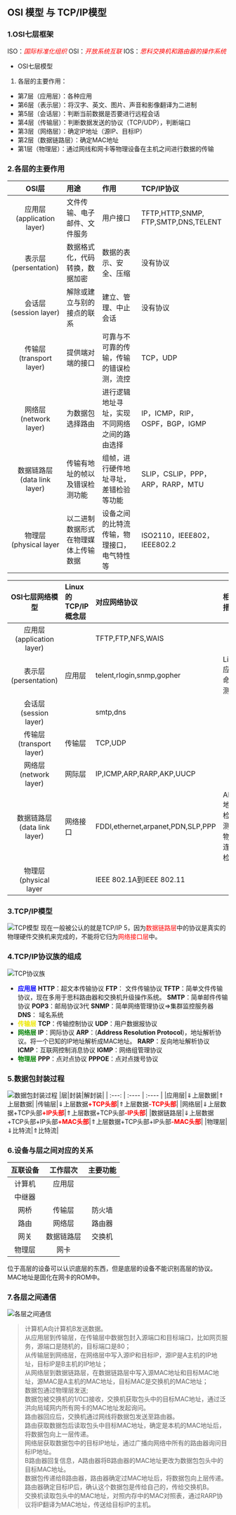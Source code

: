 ## OSI 模型 与 TCP/IP模型

### 1.OSI七层框架

ISO：<font color=red>*国际标准化组织*</font>
OSI：<font color=red>*开放系统互联*</font>
IOS：<font color=red>*思科交换机和路由器的操作系统*</font>

- OSI七层模型
1. 各层的主要作用：
  - 第7层（应用层）：各种应用
  - 第6层（表示层）：将汉字、英文、图片、声音和影像翻译为二进制
  - 第5层（会话层）：判断当前数据是否要进行远程会话
  - 第4层（传输层）：判断数据发送的协议（TCP/UDP），判断端口
  - 第3层（网络层）：确定IP地址（源IP、目标IP）
  - 第2层（数据链路层）：确定MAC地址
  - 第1层（物理层）：通过网线和网卡等物理设备在主机之间进行数据的传输

### 2.各层的主要作用
| OSI层             | 用途          | 作用           | TCP/IP协议    |
|:-------------:|:------------- |:------------- |:------------- |
|应用层<br>(application layer)|文件传输、电子邮件、文件服务|用户接口|TFTP,HTTP,SNMP,<br>FTP,SMTP,DNS,TELENT|
|表示层<br>(persentation)|数据格式化，代码转换，数据加密 |数据的表示、安全、压缩|没有协议|
|会话层<br>(session layer)|解除或建立与别的接点的联系|建立、管理、中止会话|没有协议|
|传输层<br>(transport layer)|提供端对端的接口|可靠与不可靠的传输，传输的错误检测，流控|TCP，UDP|
|网络层<br>(network layer)|为数据包选择路由|进行逻辑地址寻址，实现不同网络之间的路由选择|IP，ICMP，RIP，<br>OSPF，BGP，IGMP|
|数据链路层<br>(data link layer)|传输有地址的帧以及错误检测功能 |组帧，进行硬件地址寻址，差错检验等功能|SLIP，CSLIP，PPP，<br>ARP，RARP，MTU
|物理层<br>(physical layer|以二进制数据形式在物理媒体上传输数据|设备之间的比特流传输，物理接口，电气特性等|ISO2110，IEEE802，IEEE802.2|

| OSI七层网络模型 | Linux的TCP/IP概念层| 对应网络协议 | 相应措施       |
|:-------------:|:------------- |:------------- |:------------- |
|应用层<br>(application layer)||TFTP,FTP,NFS,WAIS||
|表示层<br>(persentation)|应用层|telent,rlogin,snmp,gopher|Linux应用命令测试|
|会话层<br>(session layer)||smtp,dns||
|传输层<br>(transport layer)|传输层|TCP,UDP||
|网络层<br>(network layer)|网际层|IP,ICMP,ARP,RARP,AKP,UUCP||
|数据链路层<br>(data link layer)|网络接口|FDDI,ethernet,arpanet,PDN,SLP,PPP|ARP地址检测、物理连接检测|
|物理层<br>(physical layer||IEEE 802.1A到IEEE 802.11|
### 3.TCP/IP模型
![TCP模型]( img/OSI七层模型.gif "TCP模型")
现在一般被公认的就是TCP/IP 5，因为<font color=red>数据链路层</font>中的协议是真实的物理硬件交换机来完成的，不能将它归为<font color=red>网络接口层</font>中。


### 4.TCP/IP协议族的组成
![TCP协议族]( img/TCPIP协议族.jpg "TCP协议族")

- <font color=blue>**应用层**</font>
  **HTTP**：超文本传输协议
  **FTP**： 文件传输协议
  **TFTP**：简单文件传输协议，现在多用于思科路由器和交换机升级操作系统。
  **SMTP**：简单邮件传输协议
  **POP3**：邮局协议3代
  **SNMP**：简单网络管理协议$\Rightarrow$集群监控服务器
  **DNS**： 域名系统
- <font color=EEE9>**传输层**</font>
  **TCP**：传输控制协议
  **UDP**：用户数据报协议
- <font color=green>**网络层**</font>
  **IP**：网际协议
  **ARP**：(**Address Resolution Protocol**)，地址解析协议。将一个已知的IP地址解析成MAC地址。
  **RARP**：反向地址解析协议
  **ICMP**：互联网控制消息协议
  **IGMP**：网络组管理协议
- <font color=green>**物理层**</font>
  **PPP**：点对点协议
  **PPPOE**：点对点拨号协议

### 5.数据包封装过程
![数据包封装过程]( img/数据包封装过程.gif "数据包封装过程")
|层|封装|解封装|
| :---: | :---- | :---- |
|应用层|$\Downarrow$上层数据|$\Uparrow$上层数据|
|传输层|$\Downarrow$上层数据<font color=red>**+TCP头部**</font>|$\Uparrow$上层数据<font color=red>**-TCP头部**</font>|
|网络层|$\Downarrow$上层数据+TCP头部<font color=red>**+IP头部**</font>|$\Uparrow$上层数据+TCP头部<font color=red>**-IP头部**</font>|
|数据链路层|$\Downarrow$上层数据+TCP头部+IP头部<font color=red>**+MAC头部**</font>|$\Uparrow$上层数据+TCP头部+IP头部<font color=red>**-MAC头部**</font>|
|物理层|$\Downarrow$比特流|$\Uparrow$比特流|


### 6.设备与层之间对应的关系


|互联设备|工作层次|主要功能|
| :----: | :---: | :---: |
|计算机|应用层||
|中继器|
|网桥|传输层|防火墙|
|路由|网络层|路由器|
|网关|数据链路层|交换机|
|物理层|网卡|
位于高层的设备可以认识底层的东西，但是底层的设备不能识别高层的协议。
MAC地址是固化在网卡的ROM中。


### 7.各层之间通信
![各层之间通信](328bd8cc-0693-44da-8a9e-a27d932f634d*128*files/*u5404*u5C42*u4E4B*u95F4*u901A*u4FE1.PNG "各层之间通信")


>计算机A向计算机B发送数据。</br>从应用层到传输层，在传输层中数据包封入源端口和目标端口，比如网页服务，源端口是随机的，目标端口是80；</br>从传输层到网络层，在网络层中写入源IP和目标IP，源IP是A主机的IP地址，目标IP是B主机的IP地址；</br>从网络层到数据链路层，在数据链路层中写入源MAC地址和目标MAC地址，源MAC是A主机的MAC地址，目标MAC是交换机的MAC地址；</br>数据包通过物理层发送;</br>数据包被交换机的1/0口接收，交换机获取包头中的目标MAC地址，通过泛洪向局域网内所有网卡的MAC地址发起询问。</br>路由器回应后，交换机通过网线将数据包发送至路由器。</br>路由获取数据包后读取包头中目标MAC地址，确定是本机的MAC地址后，将数据包向上一层传递。</br>网络层获取数据包中的目标IP地址，通过广播向网络中所有的路由器询问目标IP地址。</br>B路由器回复信息，A路由器将B路由器的MAC地址更改为数据包包头中的目标MAC地址。</br>数据包传递给B路由器，路由器确定过MAC地址后，将数据包向上层传递。</br>路由器确定目标IP后，确认这个数据包是传给自己的，传给交换机B。</br>交换机读取包头中的MAC地址，对照内存中的MAC对照表，通过RARP协议将IP翻译为MAC地址，传送给目标IP的主机。
